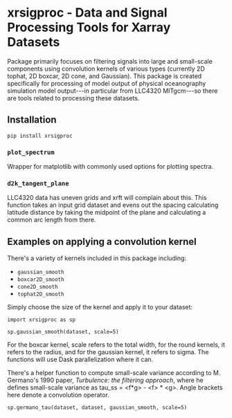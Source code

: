 # xrsigproc - Data and Signal Processing Tools for Xarray Datasets

Package primarily focuses on filtering signals into large and small-scale components
using convolution kernels of various types (currently 2D tophat, 2D boxcar, 2D cone, and Gaussian). 
This package is created specifically for processing of model output of physical oceanography 
simulation model output---in particular from LLC4320 MITgcm---so there are tools related to
processing these datasets.

## Installation

```
pip install xrsigproc
```


### `plot_spectrum`
Wrapper for matplotlib with commonly used options for plotting spectra.

### `d2k_tangent_plane`
LLC4320 data has uneven grids and xrft will complain about this. This function takes
an input grid dataset and evens out the spacing calculating latitude distance by taking
the midpoint of the plane and calculating a common arc length from there.

## Examples on applying a convolution kernel

There's a variety of kernels included in this package including:

* `gaussian_smooth`
* `boxcar2D_smooth`
* `cone2D_smooth`
* `tophat2D_smooth`

Simply choose the size of the kernel and apply it to your dataset:

```
import xrsigproc as sp

sp.gaussian_smooth(dataset, scale=5)

```

For the boxcar kernel, scale refers to the total width, for the round kernels, it refers to the
radius, and for the gaussian kernel, it refers to sigma. The functions will use Dask parallelization
where it can. 

There's a helper function to compute small-scale variance according to M. Germano's 1990 paper, 
*Turbulence: the filtering approach*, where he defines small-scale variance as tau_ss = \<f*g\> - \<f\> * \<g\>.
Angle brackets here denote a convolution operator. 

```
sp.germano_tau(dataset, dataset, gaussian_smooth, scale=5)

```